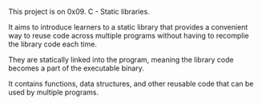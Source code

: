 This project is on 0x09. C - Static libraries. 

It aims to introduce learners to a static library that provides a convenient way to reuse code across multiple programs without having to recomplie the library code each time.

They are statically linked into the program, meaning the library code becomes a part of the executable binary.

It contains functions, data structures, and other reusable code that can be used by multiple programs.
